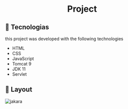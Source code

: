 
<h1 align="center"> Project </h1>

## 🚀 Tecnologias

this project was developed with the following technologies

- HTML
- CSS
- JavaScript
- Tomcat 9
- JDK 11
- Servlet


## 🔖 Layout 

![jakara](https://user-images.githubusercontent.com/48605830/122621453-f4149600-d06b-11eb-80e5-92b1938e88d4.gif)







